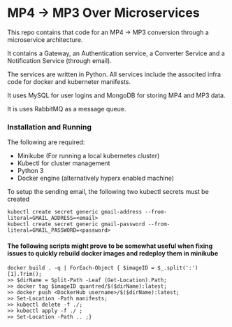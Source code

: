 # MP4 -> MP3 Over Microservices
This repo contains that code for an MP4 -> MP3 conversion through a microservice architecture. 

It contains a Gateway, an Authentication service, a Converter Service and a Notification Service (through email).

The services are written in Python. All services include the associted infra code for docker and kuberneter manifests.

It uses MySQL for user logins and MongoDB for storing MP4 and MP3 data. 

It is uses RabbitMQ as a message queue. 


### Installation and Running
The following are required: 
* Minikube (For running a local kubernetes cluster)
* Kubectl for cluster management
* Python 3
* Docker engine (alternatively hyperx enabled machine)

To setup the sending email, the following two kubectl secrets must be created

```
kubectl create secret generic gmail-address --from-literal=GMAIL_ADDRESS=<email>
kubectl create secret generic gmail-password --from-literal=GMAIL_PASSWORD=<password>   
```


#### The following scripts might prove to be somewhat useful when fixing issues to quickly rebuild docker images and redeploy them in minikube

```
docker build . -q | ForEach-Object { $imageID = $_.split(':')[1].Trim();
>> $dirName = Split-Path -Leaf (Get-Location).Path;
>> docker tag $imageID quantred/$($dirName):latest;
>> docker push <DockerHub username>/$($dirName):latest;        
>> Set-Location -Path manifests;
>> kubectl delete -f ./;        
>> kubectl apply -f ./ ;
>> Set-Location -Path .. ;}
```
